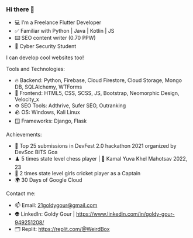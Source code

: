 ### Hi there 👋

- 💻 I’m a Freelance Flutter Developer
- ✅ Familiar with Python | Java | Kotlin | JS
- ⌨️ SEO content writer (0.70 PPW)
- 🔐 Cyber Security Student

I can develop cool websites too!

Tools and Technologies:

- 🔥 Backend: Python, Firebase, Cloud Firestore, Cloud Storage, 
              Mongo DB, SQLAlchemy, WTForms
- 🐥 Frontend: HTML5, CSS, SCSS, JS, Bootstrap, Neomorphic Design, Velocity_x
- ⚙️ SEO Tools: Adthrive, Sufer SEO, Outranking
- 🪨 OS: Windows, Kali Linux
- 🪟 Frameworks: Django, Flask

Achievements: 

- 🏅 Top 25 submissions in DevFest 2.0 hackathon 2021 organized by DevSoc BITS Goa
- ♟️ 5 times state level chess player | 🥇 Kamal Yuva Khel Mahotsav 2022, 23
- 🏏 2 times state level girls cricket player as a Captain
- 🌍 30 Days of Google Cloud

Contact me:

- 📫 Email: 21goldygour@gmail.com
- 👽 LinkedIn: Goldy Gour | https://www.linkedin.com/in/goldy-gour-949251208/
- 🗂️ Replit: https://replit.com/@WeirdBox


